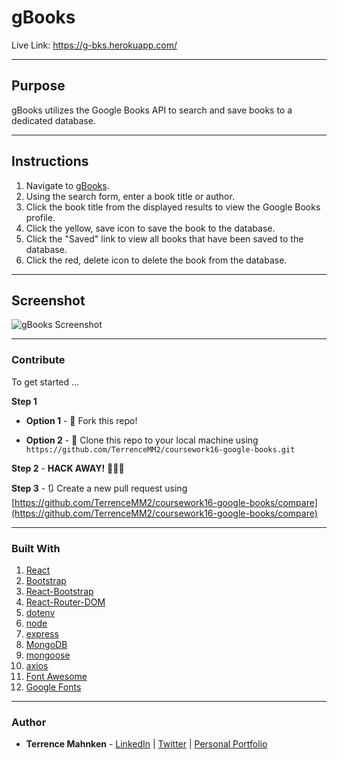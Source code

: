 # gBooks
Live Link: https://g-bks.herokuapp.com/

- - -

## Purpose  
gBooks utilizes the Google Books API to search and save books to a dedicated database.

- - - 

## Instructions  

1. Navigate to [gBooks](https://g-bks.herokuapp.com/).  
2. Using the search form, enter a book title or author.
3. Click the book title from the displayed results to view the Google Books profile.
4. Click the yellow, save icon to save the book to the database.
5. Click the "Saved" link to view all books that have been saved to the database.
6. Click the red, delete icon to delete the book from the database.

- - - 

## Screenshot
![gBooks Screenshot](../media/gbooks-screenshot.png?raw=true)

- - - 

### Contribute  

To get started ...

**Step 1**

- **Option 1** - 🍴 Fork this repo!

- **Option 2** - 👯 Clone this repo to your local machine using `https://github.com/TerrenceMM2/coursework16-google-books.git`

**Step 2** - **HACK AWAY!** 🔨🔨🔨

**Step 3** - 🔃 Create a new pull request using [https://github.com/TerrenceMM2/coursework16-google-books/compare](https://github.com/TerrenceMM2/coursework16-google-books/compare)

- - -

### Built With
1. [React](https://reactjs.org/)
2. [Bootstrap](https://getbootstrap.com/)
3. [React-Bootstrap](https://www.npmjs.com/package/react-bootstrap)
4. [React-Router-DOM](https://www.npmjs.com/package/react-router-dom)
5. [dotenv](https://www.npmjs.com/package/dotenv)
6. [node](https://nodejs.org/en/)
7. [express](https://www.npmjs.com/package/express)
8. [MongoDB](https://www.mongodb.com/)
9. [mongoose](https://mongoosejs.com/)
10. [axios](https://www.npmjs.com/package/axios)
11. [Font Awesome](https://fontawesome.com/)
12. [Google Fonts](https://fonts.google.com/)

- - -

### Author
* **Terrence Mahnken** - [LinkedIn](https://www.linkedin.com/in/terrencemahnken/) | [Twitter](https://twitter.com/TerrenceMahnken) | [Personal Portfolio](https://terrencemm2.github.io/)
